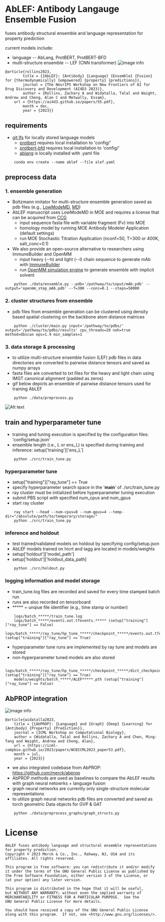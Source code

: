 # AbLEF: Antibody Langauge Ensemble Fusion

fuses antibody structural ensemble and language representation for property prediction

current models include:
- language -- AbLang, ProtBERT, ProtBERT-BFD
- multi-structure ensemble -- LEF (CNN transformer)
![image info](pics/AbLEF.png)
```
@article{rollins2023,
        title = {{AbLEF}: {Antibody} {Language} {Ensemble} {Fusion} for {thermodynamically} {empowered} {property} {predictions}},
        journal = {The NeurIPS Workshop on New Frontiers of AI for Drug Discovery and Development (AI4D3 2023)},
        author = {Rollins, Zachary A and Widatalla, Talal and Waight, Andrew and Cheng, Alan C and Metwally, Essam},
	url = {https://ai4d3.github.io/papers/55.pdf},
        month = dec,
        year = {2023}}
```
## requirements
- [git lfs](https://git-lfs.com/) for locally stored language models
    - [protbert](https://huggingface.co/Rostlab/protbert) requires local installation to 'config/'
    - [protbert-bfd](https://huggingface.co/Rostlab/protbert-bfd) requires local installation to 'config/' 
    - [ablang](https://github.com/oxpig/AbLang) is locally installed with .yaml file
```
    conda env create --name ablef --file alef.yaml
```

## preprocess data
### 1. ensemble generation
- Boltzmann imitator for multi-structure ensemble generation saved as pdb files (e.g., [LowModeMD](https://pubs.acs.org/doi/10.1021/ci900508k), [MD](https://journals.plos.org/ploscompbiol/article?id=10.1371/journal.pcbi.1005659))
- AbLEF manuscript uses LowModeMD in MOE and requires a license that can be acquired from [CCG](https://www.chemcomp.com/)
	- input sequence fasta file with variable fragment (Fv) into MOE
 	- homology model by running MOE Antibody Modeler Application (default settings)
  	- run MOE Stochastic Titration Application (nconf=50, T=300 or 400K, salt_conc=0.1) 
- We also provide an open-source alternative to researchers using ImmuneBuilder and OpenMM
	- input heavy (--h) and light (--l) chain sequence to generate mAb with [ImmuneBuilder](https://github.com/oxpig/ImmuneBuilder)
 	- run [OpenMM simulation engine](https://github.com/openmm/openmm) to generate ensemble with implicit solvent
```
    python ./data/ensemble.py --pdb='/pathway/to/input/mAb.pdb' --output='openmm_step_mAb.pdb' --T=300 --conc=0.1 --steps=50000
```
### 2. cluster structures from ensemble
- pdb files from ensemble generation can be clustered using density based spatial clustering on the backbone atom distance matrices
```
    python ./cluster/main.py input='/pathway/to/pdbs/' output='/pathway/to/pdbs/results' cpu_threads=28 noh=true method=dbscan eps=1.9 min_samples=1 
```
### 3. data storage & processing 
- to utilize multi-structure ensemble fusion (LEF) pdb files in data directories are converted to pairwise distance tensors and saved as numpy arrays
- fasta files are converted to txt files for the heavy and light chain using IMGT canonical alignment (padded as zeros)
- gif below depicts an ensemble of pairwise distance tensors used for training AbLEF
```
    python ./data/preprocess.py
```

![Alt text](pics/Ab.gif)

## train and hyperparameter tune
- training and tuning execution is specified by the configuration files: 'config/setup.json'
- ensemble length (i.e., L or ens_L) is specified during training and inference: setup['training']['ens_L']
```
    python ./src/train_tune.py
```

### hyperparameter tune
- setup["training"]["ray_tune"] == True
- specify hyperparameter search space in the '__main__' of ./src/train_tune.py
- ray cluster must be initialized before hyperparameter tuning execution
- submit PBS script with specified num_cpus and num_gpus
- start ray cluster
```
    ray start --head --num-cpus=8 --num-gpus=4 --temp-dir="/absolute/path/to/temporary/storage/"
    python ./src/train_tune.py
```

### inference and holdout
- test trained/validated models on holdout by specifying config/setup.json
- AbLEF models trained on hicrt and tagg are located in models/weights
- setup['holdout']['model_path']
- setup['holdout']['holdout_data_path]
```
    python ./src/holdout.py
```

### logging information and model storage
- train_tune.log files are recorded and saved for every time stamped batch run
- runs are also recorded on tensorboard
- ***** = unqiue file identifier (e.g., time stamp or number)
```
    logs/batch_*****/train_tune.log
    logs/batch_*****/events.out.tfevents.***** (setup["training"]["ray_tune"] == False)
    logs/batch_*****/ray_tune/hp_tune_*****/checkpoint_*****/events.out.tfevents.***** (setup["training"]["ray_tune"] == True)
```

- hyperparameter tune runs are implemented by ray tune and models are stored
- non-hyperparameter tuned models are also stored
```
    logs/batch_*****/ray_tune/hp_tune_*****/checkpoint_*****/dict_checkpoint.pkl (setup["training"]["ray_tune"] == True)
    models/weights/batch_*****/ALEF*****.pth (setup["training"]["ray_tune"] == False)
```
## AbPROP integration

![image info](pics/abprop.png)

```
@article{widatalla2023,
	title = {{AbPROP}: {Language} and {Graph} {Deep} {Learning} for {Antibody} {Property} {Prediction}},
	journal = {ICML Workshop on Computational Biology},
	author = {Widatalla, Talal and Rollins, Zachary A and Chen, Ming-Tang and Waight, Andrew and Cheng, Alan},
	url = {https://icml-compbio.github.io/2023/papers/WCBICML2023_paper53.pdf},
	month = jul,
	year = {2023}}
```

- we also integrated codebase from AbPROP: https://github.com/merck/abprop 
- AbPROP methods are used as baselines to compare the AbLEF results with graph neural netowrks + language fusion
- graph neural networks are currently only single-structure molecular representations
- to utilize graph neural networks pdb files are converted and saved as torch geometric Data objects for GVP & GAT
```
    python ./data/preprocess_graphs/graph_structs.py
```

# License
    AbLEF fuses antibody language and structural ensemble representations for property prediction.
    Copyright © 2023 Merck & Co., Inc., Rahway, NJ, USA and its affiliates. All rights reserved.

    This program is free software: you can redistribute it and/or modify
    it under the terms of the GNU General Public License as published by
    the Free Software Foundation, either version 3 of the License, or
    (at your option) any later version.

    This program is distributed in the hope that it will be useful,
    but WITHOUT ANY WARRANTY; without even the implied warranty of
    MERCHANTABILITY or FITNESS FOR A PARTICULAR PURPOSE.  See the
    GNU General Public License for more details.

    You should have received a copy of the GNU General Public License
    along with this program.  If not, see <http://www.gnu.org/licenses/>.

